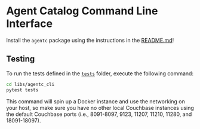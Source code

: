 # Agent Catalog Command Line Interface

Install the `agentc` package using the instructions in the [README.md](../../README.md)!

## Testing

To run the tests defined in the [`tests`](./tests) folder, execute the following command:

```bash
cd libs/agentc_cli
pytest tests
```

This command will spin up a Docker instance and use the networking on your host, so make sure you have no other local
Couchbase instances using the default Couchbase ports (i.e., 8091-8097, 9123, 11207, 11210, 11280, and 18091-18097).